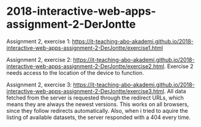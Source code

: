 # 2018-interactive-web-apps-assignment-2-DerJontte
Assignment 2, exercise 1: https://it-teaching-abo-akademi.github.io/2018-interactive-web-apps-assignment-2-DerJontte/exercise1.html

Assignment 2, exercise 2: https://it-teaching-abo-akademi.github.io/2018-interactive-web-apps-assignment-2-DerJontte/exercise2.html.
Exercise 2 needs access to the location of the device to function.

Assignment 2, exercise 3: https://it-teaching-abo-akademi.github.io/2018-interactive-web-apps-assignment-2-DerJontte/exercise3.html. All data fetched from the server is requested through the redirect URLs, which means they are always the newest versions. This works on all browsers, since they follow redirects automatically. Also, when i tried to aquire the listing of available datasets, the server responded with a 404 every time.
